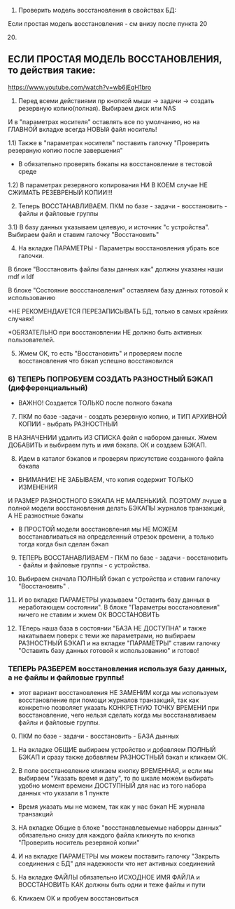 1) Проверить модель восстановления в свойствах БД: 

 Если простая модель восстановления - см внизу после пункта 20

20) 


## ЕСЛИ ПРОСТАЯ МОДЕЛЬ ВОССТАНОВЛЕНИЯ, то действия такие:

https://www.youtube.com/watch?v=wb6jEqH1bro

1) Перед всеми действиями пр кнопкой мыши -> задачи -> создать резервную копию(полная). Выбираем диск или NAS

И в "параметрах носителя" оставлять все по умолчанию, но на ГЛАВНОЙ вкладке всегда НОВЫй файл носитель!

1.1) Также в "параметрах носителя" поставить галочку "Проверить резервную копию после завершения"

* B обязательно проверять бэкапы на восстановление в тестовой среде

1.2) В параметрах резервного копирования НИ В КОЕМ случае НЕ СЖИМАТЬ РЕЗЕВРЕНЫЙ КОПИИ!!!

2) Теперь ВОССТАНАВЛИВАЕМ. ПКМ по базе - задачи - восстановить - файлы и файловые группы

3.1) В базу данных указываем целевую, и источник "с устройства". Выбираем файл и ставим галочку "Восстановить"

4) На вкладке ПАРАМЕТРЫ - Параметры восстановления  убрать все галочки.

В блоке "Восстановить файлы базы данных как" должны указаны наши mdf и ldf

В блоке "Состояние воссстановления" оставляем базу данных готовой к использованию

*НЕ РЕКОМЕНДАУЕТСЯ ПЕРЕЗАПИСЫВАТЬ БД, только в самых крайних случаях!

*ОБЯЗАТЕЛЬНО при восстановлении НЕ должно быть активных пользователей.

5) Жмем ОК, то есть "Восстановить" и проверяем после восстановления что бэкап успешно восстановился

### 6) ТЕПЕРЬ ПОПРОБУЕМ СОЗДАТЬ РАЗНОСТНЫЙ БЭКАП (дифференциальный)

* ВАЖНО! Создается ТОЛЬКО после полного бэкапа

7) ПКМ по базе -задачи - создать резервную копию, и ТИП АРХИВНОЙ КОПИИ - выбрать РАЗНОСТНЫЙ

В НАЗНАЧЕНИИ удалить ИЗ СПИСКА файл с набором данных. Жмем ДОБАВИТЬ и выбираем путь и имя бэкапа. ОК и создаем БЭКАП.

8) Идем в каталог бэкапов и проверям присутствие созданного файла бэкапа

* ВНИМАНИЕ! НЕ ЗАБЫВАЕМ, что копия содержит ТОЛЬКО ИЗМЕНЕНИЯ

И РАЗМЕР РАЗНОСТНОГО БЭКАПА НЕ МАЛЕНЬКИЙ. ПОЭТОМУ лчуше в полной модели восстановления делать БЭКАПЫ журналов транзакций, А НЕ разностные бэкапы

* В ПРОСТОЙ модели восстановления мы НЕ МОЖЕМ восстанавливаться на определенный отрезок времени, а только тогда когда был сделан бэкап

9) ТЕПЕРЬ ВОССТАНАВЛИВАЕМ - ПКМ по базе - задачи - восстановить - файлы и файловые группы - с устройства. 

10) Выбираем сначала ПОЛНЫЙ бэкап с устройства и ставим галочку "Восстановить" .

11) И во вкладке ПАРАМЕТРЫ указываем "Оставить базу данных в неработающем состоянии". В блоке "Параметры восстановления" ничего не ставим и жмем ОК ВОССТАНОВИТЬ

12) ТЕперь наша база в состоянии "БАЗА НЕ ДОСТУПНА" и также накатываем поверх с теми же параметрами, но выбираем РАЗНОСТНЫЙ БЭКАП и на вкладке "ПАРАМЕТРЫ" ставим галочку "Оставить базу данных готовой к использованию" и готово!

### ТЕПЕРЬ РАЗБЕРЕМ восстановления используя базу данных, а не файлы и файловые группы!

* этот вариант восстановления НЕ ЗАМЕНИМ когда мы используем восстановление при помощи журналов транзакций, так как конкретно позволяет указать КОНКРЕТНУЮ ТОЧКУ ВРЕМЕНИ при восстановление, чего нельзя сделать когда мы восстанавливаем файлы и файловые группы.

0) ПКМ по базе - задачи - восстановить - БАЗА дынных

1) На вкладке ОБЩИЕ выбираем устройство и добавляем ПОЛНЫЙ БЭКАП и сразу также добавляем РАЗНОСТНЫЙ бэкап и кликаем ОК.

2) В поле восстановление кликаем кнопку ВРЕМЕННАЯ, и если мы выбираем "Указать время и дату", то по шкале можем выбирать удобно момент времени ДОСТУПНЫЙ для нас из того набора данных что указали в 1 пункте

* Время указать мы не можем, так как у нас бэкап НЕ журнала транзакций

3) НА вкладке Общие в блоке "восстанавлевыемые наборры данных" обязательно снизу для каждого файла кликнуть по кнопка "Проверить носитель резервной копии"

4) И на вкладке ПАРАМЕТРЫ мы можем поставить галочку "Закрыть соединения с БД" для надежности что нет активных соединений

5) На вкладке ФАЙЛЫ обязательно ИСХОДНОЕ ИМЯ ФАЙЛА и ВОССТАНОВИТЬ КАК должны быть одни и теже файлы и пути

6) Кликаем ОК и пробуем восстановиться





![]()
![]()
![]()
![]()
![]()
![]()
![]()
![]()
![]()
![]()
![]()
![]()
![]()
![]()
